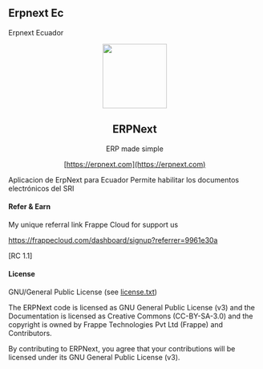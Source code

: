 ## Erpnext Ec

Erpnext Ecuador

<div align="center">
    <a href="https://erpnext.com">
        <img src="https://raw.githubusercontent.com/frappe/erpnext/develop/erpnext/public/images/erpnext-logo.png" height="128">
    </a>
    <h2>ERPNext</h2>
    <p align="center">
        <p>ERP made simple</p>
    </p>

[https://erpnext.com](https://erpnext.com)

</div>

Aplicacion de ErpNext para Ecuador
Permite habilitar los documentos electrónicos del SRI

#### Refer & Earn
My unique referral link Frappe Cloud for support us

<a href="https://frappecloud.com/dashboard/signup?referrer=9961e30a">
https://frappecloud.com/dashboard/signup?referrer=9961e30a
</a>


[RC 1.1]

#### License

GNU/General Public License (see [license.txt](license.txt))

The ERPNext code is licensed as GNU General Public License (v3) and the Documentation is licensed as Creative Commons (CC-BY-SA-3.0) and the copyright is owned by Frappe Technologies Pvt Ltd (Frappe) and Contributors.

By contributing to ERPNext, you agree that your contributions will be licensed under its GNU General Public License (v3).

